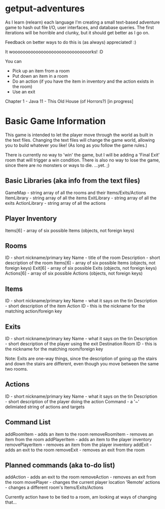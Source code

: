 # getput-adventures

As I learn (relearn) each language I'm creating a small text-based adventure game to hash out file I/O, user interfaces, and database queries. The first iterations will be horrible and clunky, but it should get better as I go on.

Feedback on better ways to do this is (as always) appreciated! :)

It woooooooooooooooooooooooooooooorks! :D

You can
- Pick up an item from a room
- Put down an item in a room
- Do an action (if you have the item in inventory and the action exists in the room)
- Use an exit

Chapter 1 - Java 11 - This Old House (of Horrors?)  [in progress]

Basic Game Information
=======================

This game is intended to let the player move through the world as built in the text files. Changing the text files will change the game world, allowing you to build whatever you like! (As long as you follow the game rules.)

There is currently no way to 'win' the game, but I will be adding a 'Final Exit' room that will trigger a win condition. There is also no way to lose the game, since there are no monsters or ways to die. ...yet. ;)

Basic Libraries (aka info from the text files)
-------------------------------------------------
GameMap - string array of all the rooms and their Items/Exits/Actions
ItemLibrary - string array of all the items
ExitLibrary - string array of all the exits
ActionLibrary - string array of all the actions

Player Inventory
-------------------
Items[6] - array of six possible Items (objects, not foreign keys)

Rooms
--------
ID - short nickname/primary key
Name - title of the room
Description - short description of the room
Items[6] - array of six possible Items (objects, not foreign keys)
Exit[6] - array of six possible Exits (objects, not foreign keys)
Actions[6] - array of six possible Actions (objects, not foreign keys)

Items
-------
ID - short nickname/primary key
Name - what it says on the tin
Description - short description of the item
Action ID - this is the nickname for the matching action/foreign key

Exits
-------
ID - short nickname/primary key
Name - what it says on the tin
Description - short description of the player using the exit
Destination Room ID - this is the nickname for the matching room/foreign key

Note: Exits are one-way things, since the description of going up the stairs and down the stairs are different, even though you move between the same two rooms.

Actions
---------
ID - short nickname/primary key
Name - what it says on the tin
Description - short description of the player doing the action
Command - a '~' delimiated string of actions and targets

Command List
-------------
addRoomItem - adds an item to the room
removeRoomItem - removes an item from the room
addPlayerItem - adds an item to the player inventory
removePlayerItem - removes an item from the player inventory
addExit - adds an exit to the room
removeExit - removes an exit from the room

Planned commands (aka to-do list)
----------------------------------
addAction - adds an exit to the room
removeAction - removes an exit from the room
movePlayer - changes the current player location
'Remote' actions - changes a different room's Items/Exits/Actions

Currently action have to be tied to a room, am looking at ways of changing that...
